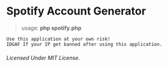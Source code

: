 # Spotify Account Generator
> usage: **php spotify.php**

```
Use this application at your own risk!
IDGAF If your IP get banned after using this application.
```

###### Licensed Under MIT License.
